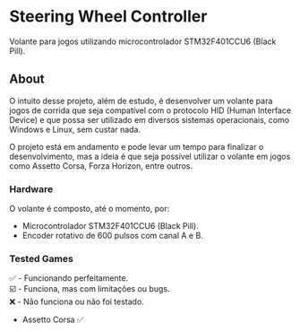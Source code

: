 # Steering Wheel Controller

Volante para jogos utilizando microcontrolador STM32F401CCU6 (Black Pill).

## About

O intuito desse projeto, além de estudo, é desenvolver um volante para jogos de corrida que seja compatível com o protocolo HID (Human Interface Device) e que possa ser utilizado em diversos sistemas operacionais, como Windows e Linux, sem custar nada.

O projeto está em andamento e pode levar um tempo para finalizar o desenvolvimento, mas a ideia é que seja possível utilizar o volante em jogos como Assetto Corsa, Forza Horizon, entre outros.

### Hardware

O volante é composto, até o momento, por:
- Microcontrolador STM32F401CCU6 (Black Pill).
- Encoder rotativo de 600 pulsos com canal A e B.

### Tested Games

✅ - Funcionando perfeitamente.  
☑️ - Funciona, mas com limitações ou bugs.  
❌ - Não funciona ou não foi testado.

- Assetto Corsa ✅

